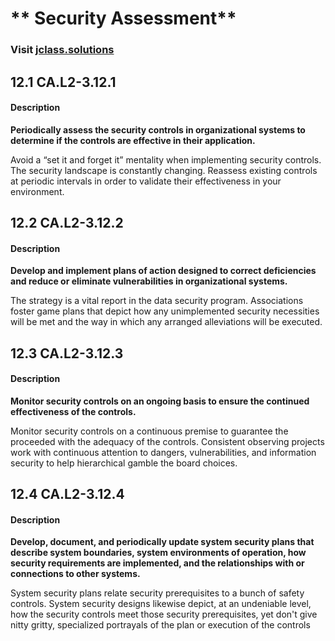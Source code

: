 # ** Security Assessment**

### Visit [ jclass.solutions](http://www.jclass.solutions/)
## 12.1 CA.L2-3.12.1

#### Description

**Periodically assess the security controls in organizational systems to determine if the controls are effective in their application.**

Avoid a “set it and forget it” mentality when implementing security controls. The security landscape is constantly changing. Reassess existing controls at periodic intervals in order to validate their effectiveness in your environment.

## 12.2 CA.L2-3.12.2

#### Description

**Develop and implement plans of action designed to correct deficiencies and reduce or eliminate vulnerabilities in organizational systems.**

The strategy is a vital report in the data security program. Associations foster game plans that depict how any unimplemented security necessities will be met and the way in which any arranged alleviations will be executed.

## 12.3 CA.L2-3.12.3

#### Description

**Monitor security controls on an ongoing basis to ensure the continued effectiveness of the controls.**

Monitor security controls on a continuous premise to guarantee the proceeded with the adequacy of the controls. Consistent observing projects work with continuous attention to dangers, vulnerabilities, and information security to help hierarchical gamble the board choices.

## 12.4 CA.L2-3.12.4

#### Description

**Develop, document, and periodically update system security plans that describe system boundaries, system environments of operation, how security requirements are implemented, and the relationships with or connections to other systems.**

System security plans relate security prerequisites to a bunch of safety controls. System  security designs likewise depict, at an undeniable level, how the security controls meet those security prerequisites, yet don't give nitty gritty, specialized portrayals of the plan or execution of the controls